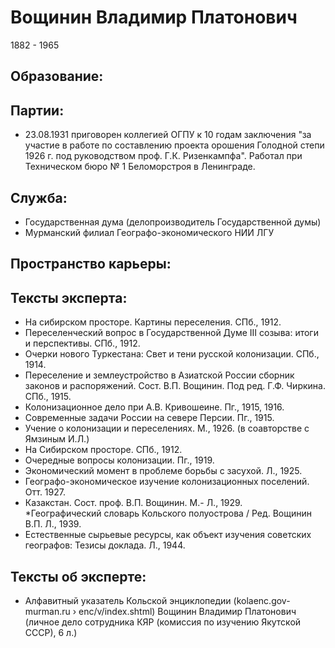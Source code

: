 # Вощинин Владимир Платонович
1882 - 1965

## Образование:
## Партии:
* 23.08.1931 приговорен коллегией ОГПУ к 10 годам заключения "за участие в работе по составлению проекта орошения Голодной степи 1926 г. под руководством проф. Г.К. Ризенкампфа". Работал при Техническом бюро № 1 Беломорстроя в Ленинграде. 
## Служба:
* Государственная дума (делопроизводитель Государственной думы) 
* Мурманский филиал Географо-экономического НИИ ЛГУ

## Пространство карьеры:
## Тексты эксперта:
* На сибирском просторе. Картины переселения. СПб., 1912. 
* Переселенческий вопрос в Государственной Думе III созыва: итоги и перспективы. СПб., 1912. 
* Очерки нового Туркестана: Свет и тени русской колонизации. СПб., 1914.   
* Переселение и землеустройство в Азиатской России сборник законов и распоряжений. Сост. В.П. Вощинин. Под ред. Г.Ф. Чиркина. СПб., 1915.  
* Колонизационное дело при А.В. Кривошеине. Пг., 1915, 1916.
* Современные задачи России на севере Персии. Пг., 1915.    
* Учение о колонизации и переселениях. М., 1926.  (в соавторстве с Ямзиным И.Л.) 
* На Сибирском просторе. СПб., 1912.  
* Очередные вопросы колонизации. Пг., 1919.
* Экономический момент в проблеме борьбы с засухой. Л., 1925.   
* Географо-экономическое изучение колонизационных поселений. Отт. 1927. 
* Казакстан. Сост. проф. В.П. Вощинин. М.- Л., 1929.   
*Географический словарь Кольского полуострова / Ред. Вощинин В.П. Л., 1939. 
* Естественные сырьевые ресурсы, как объект изучения советских географов: Тезисы доклада. Л., 1944. 
## Тексты об эксперте:
* Алфавитный указатель Кольской энциклопедии (kolaenc.gov-murman.ru › enc/v/index.shtml) 
Вощинин Владимир Платонович (личное дело сотрудника КЯР (комиссия по изучению Якутской СССР), 6 л.)   
